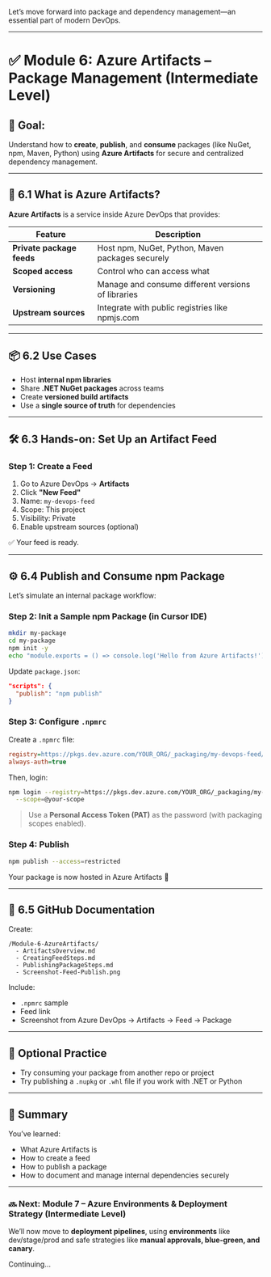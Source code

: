Let’s move forward into package and dependency management—an essential part of modern DevOps.

---

# ✅ **Module 6: Azure Artifacts – Package Management (Intermediate Level)**

## 🎯 Goal:

Understand how to **create**, **publish**, and **consume** packages (like NuGet, npm, Maven, Python) using **Azure Artifacts** for secure and centralized dependency management.

---

## 🧠 6.1 What is Azure Artifacts?

**Azure Artifacts** is a service inside Azure DevOps that provides:

| Feature                   | Description                                        |
| ------------------------- | -------------------------------------------------- |
| **Private package feeds** | Host npm, NuGet, Python, Maven packages securely   |
| **Scoped access**         | Control who can access what                        |
| **Versioning**            | Manage and consume different versions of libraries |
| **Upstream sources**      | Integrate with public registries like npmjs.com    |

---

## 📦 6.2 Use Cases

* Host **internal npm libraries**
* Share **.NET NuGet packages** across teams
* Create **versioned build artifacts**
* Use a **single source of truth** for dependencies

---

## 🛠️ 6.3 Hands-on: Set Up an Artifact Feed

### Step 1: Create a Feed

1. Go to Azure DevOps → **Artifacts**
2. Click **"New Feed"**
3. Name: `my-devops-feed`
4. Scope: This project
5. Visibility: Private
6. Enable upstream sources (optional)

✅ Your feed is ready.

---

## ⚙️ 6.4 Publish and Consume npm Package

Let’s simulate an internal package workflow:

### Step 2: Init a Sample npm Package (in Cursor IDE)

```bash
mkdir my-package
cd my-package
npm init -y
echo "module.exports = () => console.log('Hello from Azure Artifacts!');" > index.js
```

Update `package.json`:

```json
"scripts": {
  "publish": "npm publish"
}
```

### Step 3: Configure `.npmrc`

Create a `.npmrc` file:

```ini
registry=https://pkgs.dev.azure.com/YOUR_ORG/_packaging/my-devops-feed/npm/registry/
always-auth=true
```

Then, login:

```bash
npm login --registry=https://pkgs.dev.azure.com/YOUR_ORG/_packaging/my-devops-feed/npm/registry/ \
  --scope=@your-scope
```

> Use a **Personal Access Token (PAT)** as the password (with packaging scopes enabled).

### Step 4: Publish

```bash
npm publish --access=restricted
```

Your package is now hosted in Azure Artifacts 🎉

---

## 📁 6.5 GitHub Documentation

Create:

```
/Module-6-AzureArtifacts/
  - ArtifactsOverview.md
  - CreatingFeedSteps.md
  - PublishingPackageSteps.md
  - Screenshot-Feed-Publish.png
```

Include:

* `.npmrc` sample
* Feed link
* Screenshot from Azure DevOps → Artifacts → Feed → Package

---

## 🧪 Optional Practice

* Try consuming your package from another repo or project
* Try publishing a `.nupkg` or `.whl` file if you work with .NET or Python

---

## 📌 Summary

You’ve learned:

* What Azure Artifacts is
* How to create a feed
* How to publish a package
* How to document and manage internal dependencies securely

---

### 🔜 Next: **Module 7 – Azure Environments & Deployment Strategy (Intermediate Level)**

We’ll now move to **deployment pipelines**, using **environments** like dev/stage/prod and safe strategies like **manual approvals, blue-green, and canary**.

Continuing…
